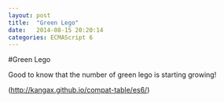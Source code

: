 ```yaml
---
layout: post
title:  "Green Lego"
date:   2014-08-15 20:20:14
categories: ECMAScript 6
---
```

#Green Lego

Good to know that the number of green lego is starting growing!

(http://kangax.github.io/compat-table/es6/)
